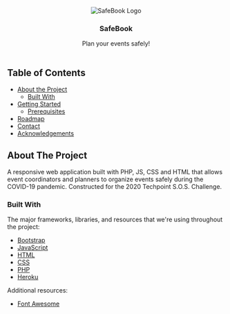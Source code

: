 <p align="center">
  <img src="./res/logo-pink.png" alt="SafeBook Logo" title="SafeBook Logo">
  <h3 align="center">SafeBook</h3>
  <p align="center">
    Plan your events safely!
    <br>
    <br>
  </p>
</p>

## Table of Contents

* [About the Project](#about-the-project)
  * [Built With](#built-with)
* [Getting Started](#getting-started)
  * [Prerequisites](#prerequisites)
* [Roadmap](#roadmap)
* [Contact](#contact)
* [Acknowledgements](#acknowledgements)


## About The Project

A responsive web application built with PHP, JS, CSS and HTML that allows event coordinators and planners to organize events safely during the COVID-19 pandemic. Constructed for the 2020 Techpoint S.O.S. Challenge.

### Built With
The major frameworks, libraries, and resources that we're using throughout the project:
* [Bootstrap](https://getbootstrap.com)
* [JavaScript](https://www.javascript.com)
* [HTML](https://developer.mozilla.org/en-US/docs/Web/HTML)
* [CSS](https://www.w3.org/Style/CSS/Overview.en.html)
* [PHP](https://www.php.net)
* [Heroku](https://heroku.com)

Additional resources:
* [Font Awesome](https://fontawesome.com)
